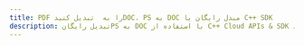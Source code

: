 ---title: PDF را به  تبدیل کنیدDOC، PS به DOC مبدل رایگان یا C++ SDKdescription: تبدیل رایگانPS به DOC با استفاده از C++ Cloud APIs & SDK همچنین اسناد PDF را در Cloud ایجاد، ویرایش و رندر کنید.---